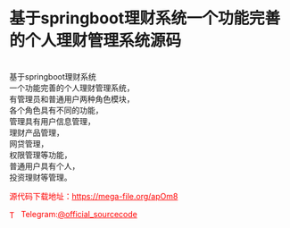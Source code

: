 # 基于springboot理财系统一个功能完善的个人理财管理系统源码

<br>基于springboot理财系统<br>一个功能完善的个人理财管理系统，<br>有管理员和普通用户两种角色模块，<br>各个角色具有不同的功能，<br>管理具有用户信息管理，<br>理财产品管理，<br>网贷管理，<br>权限管理等功能，<br>普通用户具有个人，<br>投资理财等管理。<br>


<p style="color: red;">源代码下载地址：<a href="https://mega-file.org/apOm8" style="color: red;">https://mega-file.org/apOm8</a></p><p style="color: red;"><img src="https://cdn-icons-png.flaticon.com/512/2111/2111646.png" alt="Telegram Icon" style="width: 16px; vertical-align: middle; margin-right: 5px;">Telegram:<a href="https://t.me/official_sourcecode" style="color: red;">@official_sourcecode</a></p>